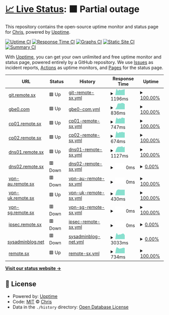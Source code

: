 # [📈 Live Status](https://uptime.gbe0.com): <!--live status--> **🟧 Partial outage**

This repository contains the open-source uptime monitor and status page for [Chris](https://gbe0.com), powered by [Upptime](https://github.com/upptime/upptime).

[![Uptime CI](https://github.com/koj-co/upptime/workflows/Uptime%20CI/badge.svg)](https://github.com/koj-co/upptime/actions?query=workflow%3A%22Uptime+CI%22)
[![Response Time CI](https://github.com/koj-co/upptime/workflows/Response%20Time%20CI/badge.svg)](https://github.com/koj-co/upptime/actions?query=workflow%3A%22Response+Time+CI%22)
[![Graphs CI](https://github.com/koj-co/upptime/workflows/Graphs%20CI/badge.svg)](https://github.com/koj-co/upptime/actions?query=workflow%3A%22Graphs+CI%22)
[![Static Site CI](https://github.com/koj-co/upptime/workflows/Static%20Site%20CI/badge.svg)](https://github.com/koj-co/upptime/actions?query=workflow%3A%22Static+Site+CI%22)
[![Summary CI](https://github.com/koj-co/upptime/workflows/Summary%20CI/badge.svg)](https://github.com/koj-co/upptime/actions?query=workflow%3A%22Summary+CI%22)

With [Upptime](https://upptime.js.org), you can get your own unlimited and free uptime monitor and status page, powered entirely by a GitHub repository. We use [Issues](https://github.com/gbe0/uptime/issues) as incident reports, [Actions](https://github.com/gbe0/uptime/actions) as uptime monitors, and [Pages](https://uptime.gbe0.com) for the status page.

<!--start: status pages-->
<!-- This summary is generated by Upptime (https://github.com/upptime/upptime) -->
<!-- Do not edit this manually, your changes will be overwritten -->
<!-- prettier-ignore -->
| URL | Status | History | Response Time | Uptime |
| --- | ------ | ------- | ------------- | ------ |
| <img alt="" src="https://favicons.githubusercontent.com/git.remote.sx" height="13"> [git.remote.sx](https://git.remote.sx) | 🟩 Up | [git-remote-sx.yml](https://github.com/gbe0/uptime/commits/HEAD/history/git-remote-sx.yml) | <details><summary><img alt="Response time graph" src="./graphs/git-remote-sx/response-time-week.png" height="20"> 1196ms</summary><br><a href="https://uptime.gbe0.com/history/git-remote-sx"><img alt="Response time 1412" src="https://img.shields.io/endpoint?url=https%3A%2F%2Fraw.githubusercontent.com%2Fgbe0%2Fuptime%2FHEAD%2Fapi%2Fgit-remote-sx%2Fresponse-time.json"></a><br><a href="https://uptime.gbe0.com/history/git-remote-sx"><img alt="24-hour response time 1344" src="https://img.shields.io/endpoint?url=https%3A%2F%2Fraw.githubusercontent.com%2Fgbe0%2Fuptime%2FHEAD%2Fapi%2Fgit-remote-sx%2Fresponse-time-day.json"></a><br><a href="https://uptime.gbe0.com/history/git-remote-sx"><img alt="7-day response time 1196" src="https://img.shields.io/endpoint?url=https%3A%2F%2Fraw.githubusercontent.com%2Fgbe0%2Fuptime%2FHEAD%2Fapi%2Fgit-remote-sx%2Fresponse-time-week.json"></a><br><a href="https://uptime.gbe0.com/history/git-remote-sx"><img alt="30-day response time 1188" src="https://img.shields.io/endpoint?url=https%3A%2F%2Fraw.githubusercontent.com%2Fgbe0%2Fuptime%2FHEAD%2Fapi%2Fgit-remote-sx%2Fresponse-time-month.json"></a><br><a href="https://uptime.gbe0.com/history/git-remote-sx"><img alt="1-year response time 1412" src="https://img.shields.io/endpoint?url=https%3A%2F%2Fraw.githubusercontent.com%2Fgbe0%2Fuptime%2FHEAD%2Fapi%2Fgit-remote-sx%2Fresponse-time-year.json"></a></details> | <details><summary><a href="https://uptime.gbe0.com/history/git-remote-sx">100.00%</a></summary><a href="https://uptime.gbe0.com/history/git-remote-sx"><img alt="All-time uptime 99.91%" src="https://img.shields.io/endpoint?url=https%3A%2F%2Fraw.githubusercontent.com%2Fgbe0%2Fuptime%2FHEAD%2Fapi%2Fgit-remote-sx%2Fuptime.json"></a><br><a href="https://uptime.gbe0.com/history/git-remote-sx"><img alt="24-hour uptime 100.00%" src="https://img.shields.io/endpoint?url=https%3A%2F%2Fraw.githubusercontent.com%2Fgbe0%2Fuptime%2FHEAD%2Fapi%2Fgit-remote-sx%2Fuptime-day.json"></a><br><a href="https://uptime.gbe0.com/history/git-remote-sx"><img alt="7-day uptime 100.00%" src="https://img.shields.io/endpoint?url=https%3A%2F%2Fraw.githubusercontent.com%2Fgbe0%2Fuptime%2FHEAD%2Fapi%2Fgit-remote-sx%2Fuptime-week.json"></a><br><a href="https://uptime.gbe0.com/history/git-remote-sx"><img alt="30-day uptime 100.00%" src="https://img.shields.io/endpoint?url=https%3A%2F%2Fraw.githubusercontent.com%2Fgbe0%2Fuptime%2FHEAD%2Fapi%2Fgit-remote-sx%2Fuptime-month.json"></a><br><a href="https://uptime.gbe0.com/history/git-remote-sx"><img alt="1-year uptime 99.91%" src="https://img.shields.io/endpoint?url=https%3A%2F%2Fraw.githubusercontent.com%2Fgbe0%2Fuptime%2FHEAD%2Fapi%2Fgit-remote-sx%2Fuptime-year.json"></a></details>
| <img alt="" src="https://favicons.githubusercontent.com/www.gbe0.com" height="13"> [gbe0.com](https://www.gbe0.com) | 🟩 Up | [gbe0-com.yml](https://github.com/gbe0/uptime/commits/HEAD/history/gbe0-com.yml) | <details><summary><img alt="Response time graph" src="./graphs/gbe0-com/response-time-week.png" height="20"> 836ms</summary><br><a href="https://uptime.gbe0.com/history/gbe0-com"><img alt="Response time 883" src="https://img.shields.io/endpoint?url=https%3A%2F%2Fraw.githubusercontent.com%2Fgbe0%2Fuptime%2FHEAD%2Fapi%2Fgbe0-com%2Fresponse-time.json"></a><br><a href="https://uptime.gbe0.com/history/gbe0-com"><img alt="24-hour response time 807" src="https://img.shields.io/endpoint?url=https%3A%2F%2Fraw.githubusercontent.com%2Fgbe0%2Fuptime%2FHEAD%2Fapi%2Fgbe0-com%2Fresponse-time-day.json"></a><br><a href="https://uptime.gbe0.com/history/gbe0-com"><img alt="7-day response time 836" src="https://img.shields.io/endpoint?url=https%3A%2F%2Fraw.githubusercontent.com%2Fgbe0%2Fuptime%2FHEAD%2Fapi%2Fgbe0-com%2Fresponse-time-week.json"></a><br><a href="https://uptime.gbe0.com/history/gbe0-com"><img alt="30-day response time 912" src="https://img.shields.io/endpoint?url=https%3A%2F%2Fraw.githubusercontent.com%2Fgbe0%2Fuptime%2FHEAD%2Fapi%2Fgbe0-com%2Fresponse-time-month.json"></a><br><a href="https://uptime.gbe0.com/history/gbe0-com"><img alt="1-year response time 883" src="https://img.shields.io/endpoint?url=https%3A%2F%2Fraw.githubusercontent.com%2Fgbe0%2Fuptime%2FHEAD%2Fapi%2Fgbe0-com%2Fresponse-time-year.json"></a></details> | <details><summary><a href="https://uptime.gbe0.com/history/gbe0-com">100.00%</a></summary><a href="https://uptime.gbe0.com/history/gbe0-com"><img alt="All-time uptime 99.99%" src="https://img.shields.io/endpoint?url=https%3A%2F%2Fraw.githubusercontent.com%2Fgbe0%2Fuptime%2FHEAD%2Fapi%2Fgbe0-com%2Fuptime.json"></a><br><a href="https://uptime.gbe0.com/history/gbe0-com"><img alt="24-hour uptime 100.00%" src="https://img.shields.io/endpoint?url=https%3A%2F%2Fraw.githubusercontent.com%2Fgbe0%2Fuptime%2FHEAD%2Fapi%2Fgbe0-com%2Fuptime-day.json"></a><br><a href="https://uptime.gbe0.com/history/gbe0-com"><img alt="7-day uptime 100.00%" src="https://img.shields.io/endpoint?url=https%3A%2F%2Fraw.githubusercontent.com%2Fgbe0%2Fuptime%2FHEAD%2Fapi%2Fgbe0-com%2Fuptime-week.json"></a><br><a href="https://uptime.gbe0.com/history/gbe0-com"><img alt="30-day uptime 100.00%" src="https://img.shields.io/endpoint?url=https%3A%2F%2Fraw.githubusercontent.com%2Fgbe0%2Fuptime%2FHEAD%2Fapi%2Fgbe0-com%2Fuptime-month.json"></a><br><a href="https://uptime.gbe0.com/history/gbe0-com"><img alt="1-year uptime 99.99%" src="https://img.shields.io/endpoint?url=https%3A%2F%2Fraw.githubusercontent.com%2Fgbe0%2Fuptime%2FHEAD%2Fapi%2Fgbe0-com%2Fuptime-year.json"></a></details>
| <img alt="" src="https://favicons.githubusercontent.com/cp01.remote.sx" height="13"> [cp01.remote.sx](https://cp01.remote.sx) | 🟩 Up | [cp01-remote-sx.yml](https://github.com/gbe0/uptime/commits/HEAD/history/cp01-remote-sx.yml) | <details><summary><img alt="Response time graph" src="./graphs/cp01-remote-sx/response-time-week.png" height="20"> 747ms</summary><br><a href="https://uptime.gbe0.com/history/cp01-remote-sx"><img alt="Response time 792" src="https://img.shields.io/endpoint?url=https%3A%2F%2Fraw.githubusercontent.com%2Fgbe0%2Fuptime%2FHEAD%2Fapi%2Fcp01-remote-sx%2Fresponse-time.json"></a><br><a href="https://uptime.gbe0.com/history/cp01-remote-sx"><img alt="24-hour response time 748" src="https://img.shields.io/endpoint?url=https%3A%2F%2Fraw.githubusercontent.com%2Fgbe0%2Fuptime%2FHEAD%2Fapi%2Fcp01-remote-sx%2Fresponse-time-day.json"></a><br><a href="https://uptime.gbe0.com/history/cp01-remote-sx"><img alt="7-day response time 747" src="https://img.shields.io/endpoint?url=https%3A%2F%2Fraw.githubusercontent.com%2Fgbe0%2Fuptime%2FHEAD%2Fapi%2Fcp01-remote-sx%2Fresponse-time-week.json"></a><br><a href="https://uptime.gbe0.com/history/cp01-remote-sx"><img alt="30-day response time 741" src="https://img.shields.io/endpoint?url=https%3A%2F%2Fraw.githubusercontent.com%2Fgbe0%2Fuptime%2FHEAD%2Fapi%2Fcp01-remote-sx%2Fresponse-time-month.json"></a><br><a href="https://uptime.gbe0.com/history/cp01-remote-sx"><img alt="1-year response time 792" src="https://img.shields.io/endpoint?url=https%3A%2F%2Fraw.githubusercontent.com%2Fgbe0%2Fuptime%2FHEAD%2Fapi%2Fcp01-remote-sx%2Fresponse-time-year.json"></a></details> | <details><summary><a href="https://uptime.gbe0.com/history/cp01-remote-sx">100.00%</a></summary><a href="https://uptime.gbe0.com/history/cp01-remote-sx"><img alt="All-time uptime 99.97%" src="https://img.shields.io/endpoint?url=https%3A%2F%2Fraw.githubusercontent.com%2Fgbe0%2Fuptime%2FHEAD%2Fapi%2Fcp01-remote-sx%2Fuptime.json"></a><br><a href="https://uptime.gbe0.com/history/cp01-remote-sx"><img alt="24-hour uptime 100.00%" src="https://img.shields.io/endpoint?url=https%3A%2F%2Fraw.githubusercontent.com%2Fgbe0%2Fuptime%2FHEAD%2Fapi%2Fcp01-remote-sx%2Fuptime-day.json"></a><br><a href="https://uptime.gbe0.com/history/cp01-remote-sx"><img alt="7-day uptime 100.00%" src="https://img.shields.io/endpoint?url=https%3A%2F%2Fraw.githubusercontent.com%2Fgbe0%2Fuptime%2FHEAD%2Fapi%2Fcp01-remote-sx%2Fuptime-week.json"></a><br><a href="https://uptime.gbe0.com/history/cp01-remote-sx"><img alt="30-day uptime 100.00%" src="https://img.shields.io/endpoint?url=https%3A%2F%2Fraw.githubusercontent.com%2Fgbe0%2Fuptime%2FHEAD%2Fapi%2Fcp01-remote-sx%2Fuptime-month.json"></a><br><a href="https://uptime.gbe0.com/history/cp01-remote-sx"><img alt="1-year uptime 99.97%" src="https://img.shields.io/endpoint?url=https%3A%2F%2Fraw.githubusercontent.com%2Fgbe0%2Fuptime%2FHEAD%2Fapi%2Fcp01-remote-sx%2Fuptime-year.json"></a></details>
| <img alt="" src="https://favicons.githubusercontent.com/cp02.remote.sx" height="13"> [cp02.remote.sx](https://cp02.remote.sx) | 🟩 Up | [cp02-remote-sx.yml](https://github.com/gbe0/uptime/commits/HEAD/history/cp02-remote-sx.yml) | <details><summary><img alt="Response time graph" src="./graphs/cp02-remote-sx/response-time-week.png" height="20"> 674ms</summary><br><a href="https://uptime.gbe0.com/history/cp02-remote-sx"><img alt="Response time 754" src="https://img.shields.io/endpoint?url=https%3A%2F%2Fraw.githubusercontent.com%2Fgbe0%2Fuptime%2FHEAD%2Fapi%2Fcp02-remote-sx%2Fresponse-time.json"></a><br><a href="https://uptime.gbe0.com/history/cp02-remote-sx"><img alt="24-hour response time 653" src="https://img.shields.io/endpoint?url=https%3A%2F%2Fraw.githubusercontent.com%2Fgbe0%2Fuptime%2FHEAD%2Fapi%2Fcp02-remote-sx%2Fresponse-time-day.json"></a><br><a href="https://uptime.gbe0.com/history/cp02-remote-sx"><img alt="7-day response time 674" src="https://img.shields.io/endpoint?url=https%3A%2F%2Fraw.githubusercontent.com%2Fgbe0%2Fuptime%2FHEAD%2Fapi%2Fcp02-remote-sx%2Fresponse-time-week.json"></a><br><a href="https://uptime.gbe0.com/history/cp02-remote-sx"><img alt="30-day response time 673" src="https://img.shields.io/endpoint?url=https%3A%2F%2Fraw.githubusercontent.com%2Fgbe0%2Fuptime%2FHEAD%2Fapi%2Fcp02-remote-sx%2Fresponse-time-month.json"></a><br><a href="https://uptime.gbe0.com/history/cp02-remote-sx"><img alt="1-year response time 754" src="https://img.shields.io/endpoint?url=https%3A%2F%2Fraw.githubusercontent.com%2Fgbe0%2Fuptime%2FHEAD%2Fapi%2Fcp02-remote-sx%2Fresponse-time-year.json"></a></details> | <details><summary><a href="https://uptime.gbe0.com/history/cp02-remote-sx">100.00%</a></summary><a href="https://uptime.gbe0.com/history/cp02-remote-sx"><img alt="All-time uptime 100.00%" src="https://img.shields.io/endpoint?url=https%3A%2F%2Fraw.githubusercontent.com%2Fgbe0%2Fuptime%2FHEAD%2Fapi%2Fcp02-remote-sx%2Fuptime.json"></a><br><a href="https://uptime.gbe0.com/history/cp02-remote-sx"><img alt="24-hour uptime 100.00%" src="https://img.shields.io/endpoint?url=https%3A%2F%2Fraw.githubusercontent.com%2Fgbe0%2Fuptime%2FHEAD%2Fapi%2Fcp02-remote-sx%2Fuptime-day.json"></a><br><a href="https://uptime.gbe0.com/history/cp02-remote-sx"><img alt="7-day uptime 100.00%" src="https://img.shields.io/endpoint?url=https%3A%2F%2Fraw.githubusercontent.com%2Fgbe0%2Fuptime%2FHEAD%2Fapi%2Fcp02-remote-sx%2Fuptime-week.json"></a><br><a href="https://uptime.gbe0.com/history/cp02-remote-sx"><img alt="30-day uptime 100.00%" src="https://img.shields.io/endpoint?url=https%3A%2F%2Fraw.githubusercontent.com%2Fgbe0%2Fuptime%2FHEAD%2Fapi%2Fcp02-remote-sx%2Fuptime-month.json"></a><br><a href="https://uptime.gbe0.com/history/cp02-remote-sx"><img alt="1-year uptime 100.00%" src="https://img.shields.io/endpoint?url=https%3A%2F%2Fraw.githubusercontent.com%2Fgbe0%2Fuptime%2FHEAD%2Fapi%2Fcp02-remote-sx%2Fuptime-year.json"></a></details>
| <img alt="" src="https://favicons.githubusercontent.com/dns01.remote.sx" height="13"> [dns01.remote.sx](https://dns01.remote.sx:2087) | 🟩 Up | [dns01-remote-sx.yml](https://github.com/gbe0/uptime/commits/HEAD/history/dns01-remote-sx.yml) | <details><summary><img alt="Response time graph" src="./graphs/dns01-remote-sx/response-time-week.png" height="20"> 1127ms</summary><br><a href="https://uptime.gbe0.com/history/dns01-remote-sx"><img alt="Response time 1022" src="https://img.shields.io/endpoint?url=https%3A%2F%2Fraw.githubusercontent.com%2Fgbe0%2Fuptime%2FHEAD%2Fapi%2Fdns01-remote-sx%2Fresponse-time.json"></a><br><a href="https://uptime.gbe0.com/history/dns01-remote-sx"><img alt="24-hour response time 1197" src="https://img.shields.io/endpoint?url=https%3A%2F%2Fraw.githubusercontent.com%2Fgbe0%2Fuptime%2FHEAD%2Fapi%2Fdns01-remote-sx%2Fresponse-time-day.json"></a><br><a href="https://uptime.gbe0.com/history/dns01-remote-sx"><img alt="7-day response time 1127" src="https://img.shields.io/endpoint?url=https%3A%2F%2Fraw.githubusercontent.com%2Fgbe0%2Fuptime%2FHEAD%2Fapi%2Fdns01-remote-sx%2Fresponse-time-week.json"></a><br><a href="https://uptime.gbe0.com/history/dns01-remote-sx"><img alt="30-day response time 1130" src="https://img.shields.io/endpoint?url=https%3A%2F%2Fraw.githubusercontent.com%2Fgbe0%2Fuptime%2FHEAD%2Fapi%2Fdns01-remote-sx%2Fresponse-time-month.json"></a><br><a href="https://uptime.gbe0.com/history/dns01-remote-sx"><img alt="1-year response time 1022" src="https://img.shields.io/endpoint?url=https%3A%2F%2Fraw.githubusercontent.com%2Fgbe0%2Fuptime%2FHEAD%2Fapi%2Fdns01-remote-sx%2Fresponse-time-year.json"></a></details> | <details><summary><a href="https://uptime.gbe0.com/history/dns01-remote-sx">100.00%</a></summary><a href="https://uptime.gbe0.com/history/dns01-remote-sx"><img alt="All-time uptime 98.35%" src="https://img.shields.io/endpoint?url=https%3A%2F%2Fraw.githubusercontent.com%2Fgbe0%2Fuptime%2FHEAD%2Fapi%2Fdns01-remote-sx%2Fuptime.json"></a><br><a href="https://uptime.gbe0.com/history/dns01-remote-sx"><img alt="24-hour uptime 100.00%" src="https://img.shields.io/endpoint?url=https%3A%2F%2Fraw.githubusercontent.com%2Fgbe0%2Fuptime%2FHEAD%2Fapi%2Fdns01-remote-sx%2Fuptime-day.json"></a><br><a href="https://uptime.gbe0.com/history/dns01-remote-sx"><img alt="7-day uptime 100.00%" src="https://img.shields.io/endpoint?url=https%3A%2F%2Fraw.githubusercontent.com%2Fgbe0%2Fuptime%2FHEAD%2Fapi%2Fdns01-remote-sx%2Fuptime-week.json"></a><br><a href="https://uptime.gbe0.com/history/dns01-remote-sx"><img alt="30-day uptime 100.00%" src="https://img.shields.io/endpoint?url=https%3A%2F%2Fraw.githubusercontent.com%2Fgbe0%2Fuptime%2FHEAD%2Fapi%2Fdns01-remote-sx%2Fuptime-month.json"></a><br><a href="https://uptime.gbe0.com/history/dns01-remote-sx"><img alt="1-year uptime 98.35%" src="https://img.shields.io/endpoint?url=https%3A%2F%2Fraw.githubusercontent.com%2Fgbe0%2Fuptime%2FHEAD%2Fapi%2Fdns01-remote-sx%2Fuptime-year.json"></a></details>
| <img alt="" src="https://favicons.githubusercontent.com/dns02.remote.sx" height="13"> [dns02.remote.sx](https://dns02.remote.sx:2087) | 🟥 Down | [dns02-remote-sx.yml](https://github.com/gbe0/uptime/commits/HEAD/history/dns02-remote-sx.yml) | <details><summary><img alt="Response time graph" src="./graphs/dns02-remote-sx/response-time-week.png" height="20"> 0ms</summary><br><a href="https://uptime.gbe0.com/history/dns02-remote-sx"><img alt="Response time 1462" src="https://img.shields.io/endpoint?url=https%3A%2F%2Fraw.githubusercontent.com%2Fgbe0%2Fuptime%2FHEAD%2Fapi%2Fdns02-remote-sx%2Fresponse-time.json"></a><br><a href="https://uptime.gbe0.com/history/dns02-remote-sx"><img alt="24-hour response time 0" src="https://img.shields.io/endpoint?url=https%3A%2F%2Fraw.githubusercontent.com%2Fgbe0%2Fuptime%2FHEAD%2Fapi%2Fdns02-remote-sx%2Fresponse-time-day.json"></a><br><a href="https://uptime.gbe0.com/history/dns02-remote-sx"><img alt="7-day response time 0" src="https://img.shields.io/endpoint?url=https%3A%2F%2Fraw.githubusercontent.com%2Fgbe0%2Fuptime%2FHEAD%2Fapi%2Fdns02-remote-sx%2Fresponse-time-week.json"></a><br><a href="https://uptime.gbe0.com/history/dns02-remote-sx"><img alt="30-day response time 0" src="https://img.shields.io/endpoint?url=https%3A%2F%2Fraw.githubusercontent.com%2Fgbe0%2Fuptime%2FHEAD%2Fapi%2Fdns02-remote-sx%2Fresponse-time-month.json"></a><br><a href="https://uptime.gbe0.com/history/dns02-remote-sx"><img alt="1-year response time 1462" src="https://img.shields.io/endpoint?url=https%3A%2F%2Fraw.githubusercontent.com%2Fgbe0%2Fuptime%2FHEAD%2Fapi%2Fdns02-remote-sx%2Fresponse-time-year.json"></a></details> | <details><summary><a href="https://uptime.gbe0.com/history/dns02-remote-sx">0.00%</a></summary><a href="https://uptime.gbe0.com/history/dns02-remote-sx"><img alt="All-time uptime 62.90%" src="https://img.shields.io/endpoint?url=https%3A%2F%2Fraw.githubusercontent.com%2Fgbe0%2Fuptime%2FHEAD%2Fapi%2Fdns02-remote-sx%2Fuptime.json"></a><br><a href="https://uptime.gbe0.com/history/dns02-remote-sx"><img alt="24-hour uptime 0.00%" src="https://img.shields.io/endpoint?url=https%3A%2F%2Fraw.githubusercontent.com%2Fgbe0%2Fuptime%2FHEAD%2Fapi%2Fdns02-remote-sx%2Fuptime-day.json"></a><br><a href="https://uptime.gbe0.com/history/dns02-remote-sx"><img alt="7-day uptime 0.00%" src="https://img.shields.io/endpoint?url=https%3A%2F%2Fraw.githubusercontent.com%2Fgbe0%2Fuptime%2FHEAD%2Fapi%2Fdns02-remote-sx%2Fuptime-week.json"></a><br><a href="https://uptime.gbe0.com/history/dns02-remote-sx"><img alt="30-day uptime 1.38%" src="https://img.shields.io/endpoint?url=https%3A%2F%2Fraw.githubusercontent.com%2Fgbe0%2Fuptime%2FHEAD%2Fapi%2Fdns02-remote-sx%2Fuptime-month.json"></a><br><a href="https://uptime.gbe0.com/history/dns02-remote-sx"><img alt="1-year uptime 62.90%" src="https://img.shields.io/endpoint?url=https%3A%2F%2Fraw.githubusercontent.com%2Fgbe0%2Fuptime%2FHEAD%2Fapi%2Fdns02-remote-sx%2Fuptime-year.json"></a></details>
| <img alt="" src="https://favicons.githubusercontent.com/vpn-au.remote.sx" height="13"> [vpn-au.remote.sx](https://vpn-au.remote.sx) | 🟥 Down | [vpn-au-remote-sx.yml](https://github.com/gbe0/uptime/commits/HEAD/history/vpn-au-remote-sx.yml) | <details><summary><img alt="Response time graph" src="./graphs/vpn-au-remote-sx/response-time-week.png" height="20"> 0ms</summary><br><a href="https://uptime.gbe0.com/history/vpn-au-remote-sx"><img alt="Response time 783" src="https://img.shields.io/endpoint?url=https%3A%2F%2Fraw.githubusercontent.com%2Fgbe0%2Fuptime%2FHEAD%2Fapi%2Fvpn-au-remote-sx%2Fresponse-time.json"></a><br><a href="https://uptime.gbe0.com/history/vpn-au-remote-sx"><img alt="24-hour response time 0" src="https://img.shields.io/endpoint?url=https%3A%2F%2Fraw.githubusercontent.com%2Fgbe0%2Fuptime%2FHEAD%2Fapi%2Fvpn-au-remote-sx%2Fresponse-time-day.json"></a><br><a href="https://uptime.gbe0.com/history/vpn-au-remote-sx"><img alt="7-day response time 0" src="https://img.shields.io/endpoint?url=https%3A%2F%2Fraw.githubusercontent.com%2Fgbe0%2Fuptime%2FHEAD%2Fapi%2Fvpn-au-remote-sx%2Fresponse-time-week.json"></a><br><a href="https://uptime.gbe0.com/history/vpn-au-remote-sx"><img alt="30-day response time 0" src="https://img.shields.io/endpoint?url=https%3A%2F%2Fraw.githubusercontent.com%2Fgbe0%2Fuptime%2FHEAD%2Fapi%2Fvpn-au-remote-sx%2Fresponse-time-month.json"></a><br><a href="https://uptime.gbe0.com/history/vpn-au-remote-sx"><img alt="1-year response time 783" src="https://img.shields.io/endpoint?url=https%3A%2F%2Fraw.githubusercontent.com%2Fgbe0%2Fuptime%2FHEAD%2Fapi%2Fvpn-au-remote-sx%2Fresponse-time-year.json"></a></details> | <details><summary><a href="https://uptime.gbe0.com/history/vpn-au-remote-sx">100.00%</a></summary><a href="https://uptime.gbe0.com/history/vpn-au-remote-sx"><img alt="All-time uptime 99.98%" src="https://img.shields.io/endpoint?url=https%3A%2F%2Fraw.githubusercontent.com%2Fgbe0%2Fuptime%2FHEAD%2Fapi%2Fvpn-au-remote-sx%2Fuptime.json"></a><br><a href="https://uptime.gbe0.com/history/vpn-au-remote-sx"><img alt="24-hour uptime 100.00%" src="https://img.shields.io/endpoint?url=https%3A%2F%2Fraw.githubusercontent.com%2Fgbe0%2Fuptime%2FHEAD%2Fapi%2Fvpn-au-remote-sx%2Fuptime-day.json"></a><br><a href="https://uptime.gbe0.com/history/vpn-au-remote-sx"><img alt="7-day uptime 100.00%" src="https://img.shields.io/endpoint?url=https%3A%2F%2Fraw.githubusercontent.com%2Fgbe0%2Fuptime%2FHEAD%2Fapi%2Fvpn-au-remote-sx%2Fuptime-week.json"></a><br><a href="https://uptime.gbe0.com/history/vpn-au-remote-sx"><img alt="30-day uptime 100.00%" src="https://img.shields.io/endpoint?url=https%3A%2F%2Fraw.githubusercontent.com%2Fgbe0%2Fuptime%2FHEAD%2Fapi%2Fvpn-au-remote-sx%2Fuptime-month.json"></a><br><a href="https://uptime.gbe0.com/history/vpn-au-remote-sx"><img alt="1-year uptime 99.98%" src="https://img.shields.io/endpoint?url=https%3A%2F%2Fraw.githubusercontent.com%2Fgbe0%2Fuptime%2FHEAD%2Fapi%2Fvpn-au-remote-sx%2Fuptime-year.json"></a></details>
| <img alt="" src="https://favicons.githubusercontent.com/vpn-uk.remote.sx" height="13"> [vpn-uk.remote.sx](https://vpn-uk.remote.sx) | 🟩 Up | [vpn-uk-remote-sx.yml](https://github.com/gbe0/uptime/commits/HEAD/history/vpn-uk-remote-sx.yml) | <details><summary><img alt="Response time graph" src="./graphs/vpn-uk-remote-sx/response-time-week.png" height="20"> 430ms</summary><br><a href="https://uptime.gbe0.com/history/vpn-uk-remote-sx"><img alt="Response time 394" src="https://img.shields.io/endpoint?url=https%3A%2F%2Fraw.githubusercontent.com%2Fgbe0%2Fuptime%2FHEAD%2Fapi%2Fvpn-uk-remote-sx%2Fresponse-time.json"></a><br><a href="https://uptime.gbe0.com/history/vpn-uk-remote-sx"><img alt="24-hour response time 441" src="https://img.shields.io/endpoint?url=https%3A%2F%2Fraw.githubusercontent.com%2Fgbe0%2Fuptime%2FHEAD%2Fapi%2Fvpn-uk-remote-sx%2Fresponse-time-day.json"></a><br><a href="https://uptime.gbe0.com/history/vpn-uk-remote-sx"><img alt="7-day response time 430" src="https://img.shields.io/endpoint?url=https%3A%2F%2Fraw.githubusercontent.com%2Fgbe0%2Fuptime%2FHEAD%2Fapi%2Fvpn-uk-remote-sx%2Fresponse-time-week.json"></a><br><a href="https://uptime.gbe0.com/history/vpn-uk-remote-sx"><img alt="30-day response time 440" src="https://img.shields.io/endpoint?url=https%3A%2F%2Fraw.githubusercontent.com%2Fgbe0%2Fuptime%2FHEAD%2Fapi%2Fvpn-uk-remote-sx%2Fresponse-time-month.json"></a><br><a href="https://uptime.gbe0.com/history/vpn-uk-remote-sx"><img alt="1-year response time 394" src="https://img.shields.io/endpoint?url=https%3A%2F%2Fraw.githubusercontent.com%2Fgbe0%2Fuptime%2FHEAD%2Fapi%2Fvpn-uk-remote-sx%2Fresponse-time-year.json"></a></details> | <details><summary><a href="https://uptime.gbe0.com/history/vpn-uk-remote-sx">100.00%</a></summary><a href="https://uptime.gbe0.com/history/vpn-uk-remote-sx"><img alt="All-time uptime 99.97%" src="https://img.shields.io/endpoint?url=https%3A%2F%2Fraw.githubusercontent.com%2Fgbe0%2Fuptime%2FHEAD%2Fapi%2Fvpn-uk-remote-sx%2Fuptime.json"></a><br><a href="https://uptime.gbe0.com/history/vpn-uk-remote-sx"><img alt="24-hour uptime 100.00%" src="https://img.shields.io/endpoint?url=https%3A%2F%2Fraw.githubusercontent.com%2Fgbe0%2Fuptime%2FHEAD%2Fapi%2Fvpn-uk-remote-sx%2Fuptime-day.json"></a><br><a href="https://uptime.gbe0.com/history/vpn-uk-remote-sx"><img alt="7-day uptime 100.00%" src="https://img.shields.io/endpoint?url=https%3A%2F%2Fraw.githubusercontent.com%2Fgbe0%2Fuptime%2FHEAD%2Fapi%2Fvpn-uk-remote-sx%2Fuptime-week.json"></a><br><a href="https://uptime.gbe0.com/history/vpn-uk-remote-sx"><img alt="30-day uptime 100.00%" src="https://img.shields.io/endpoint?url=https%3A%2F%2Fraw.githubusercontent.com%2Fgbe0%2Fuptime%2FHEAD%2Fapi%2Fvpn-uk-remote-sx%2Fuptime-month.json"></a><br><a href="https://uptime.gbe0.com/history/vpn-uk-remote-sx"><img alt="1-year uptime 99.97%" src="https://img.shields.io/endpoint?url=https%3A%2F%2Fraw.githubusercontent.com%2Fgbe0%2Fuptime%2FHEAD%2Fapi%2Fvpn-uk-remote-sx%2Fuptime-year.json"></a></details>
| <img alt="" src="https://favicons.githubusercontent.com/vpn-sg.remote.sx" height="13"> [vpn-sg.remote.sx](https://vpn-sg.remote.sx) | 🟥 Down | [vpn-sg-remote-sx.yml](https://github.com/gbe0/uptime/commits/HEAD/history/vpn-sg-remote-sx.yml) | <details><summary><img alt="Response time graph" src="./graphs/vpn-sg-remote-sx/response-time-week.png" height="20"> 0ms</summary><br><a href="https://uptime.gbe0.com/history/vpn-sg-remote-sx"><img alt="Response time 700" src="https://img.shields.io/endpoint?url=https%3A%2F%2Fraw.githubusercontent.com%2Fgbe0%2Fuptime%2FHEAD%2Fapi%2Fvpn-sg-remote-sx%2Fresponse-time.json"></a><br><a href="https://uptime.gbe0.com/history/vpn-sg-remote-sx"><img alt="24-hour response time 0" src="https://img.shields.io/endpoint?url=https%3A%2F%2Fraw.githubusercontent.com%2Fgbe0%2Fuptime%2FHEAD%2Fapi%2Fvpn-sg-remote-sx%2Fresponse-time-day.json"></a><br><a href="https://uptime.gbe0.com/history/vpn-sg-remote-sx"><img alt="7-day response time 0" src="https://img.shields.io/endpoint?url=https%3A%2F%2Fraw.githubusercontent.com%2Fgbe0%2Fuptime%2FHEAD%2Fapi%2Fvpn-sg-remote-sx%2Fresponse-time-week.json"></a><br><a href="https://uptime.gbe0.com/history/vpn-sg-remote-sx"><img alt="30-day response time 0" src="https://img.shields.io/endpoint?url=https%3A%2F%2Fraw.githubusercontent.com%2Fgbe0%2Fuptime%2FHEAD%2Fapi%2Fvpn-sg-remote-sx%2Fresponse-time-month.json"></a><br><a href="https://uptime.gbe0.com/history/vpn-sg-remote-sx"><img alt="1-year response time 700" src="https://img.shields.io/endpoint?url=https%3A%2F%2Fraw.githubusercontent.com%2Fgbe0%2Fuptime%2FHEAD%2Fapi%2Fvpn-sg-remote-sx%2Fresponse-time-year.json"></a></details> | <details><summary><a href="https://uptime.gbe0.com/history/vpn-sg-remote-sx">100.00%</a></summary><a href="https://uptime.gbe0.com/history/vpn-sg-remote-sx"><img alt="All-time uptime 99.99%" src="https://img.shields.io/endpoint?url=https%3A%2F%2Fraw.githubusercontent.com%2Fgbe0%2Fuptime%2FHEAD%2Fapi%2Fvpn-sg-remote-sx%2Fuptime.json"></a><br><a href="https://uptime.gbe0.com/history/vpn-sg-remote-sx"><img alt="24-hour uptime 100.00%" src="https://img.shields.io/endpoint?url=https%3A%2F%2Fraw.githubusercontent.com%2Fgbe0%2Fuptime%2FHEAD%2Fapi%2Fvpn-sg-remote-sx%2Fuptime-day.json"></a><br><a href="https://uptime.gbe0.com/history/vpn-sg-remote-sx"><img alt="7-day uptime 100.00%" src="https://img.shields.io/endpoint?url=https%3A%2F%2Fraw.githubusercontent.com%2Fgbe0%2Fuptime%2FHEAD%2Fapi%2Fvpn-sg-remote-sx%2Fuptime-week.json"></a><br><a href="https://uptime.gbe0.com/history/vpn-sg-remote-sx"><img alt="30-day uptime 100.00%" src="https://img.shields.io/endpoint?url=https%3A%2F%2Fraw.githubusercontent.com%2Fgbe0%2Fuptime%2FHEAD%2Fapi%2Fvpn-sg-remote-sx%2Fuptime-month.json"></a><br><a href="https://uptime.gbe0.com/history/vpn-sg-remote-sx"><img alt="1-year uptime 99.99%" src="https://img.shields.io/endpoint?url=https%3A%2F%2Fraw.githubusercontent.com%2Fgbe0%2Fuptime%2FHEAD%2Fapi%2Fvpn-sg-remote-sx%2Fuptime-year.json"></a></details>
| <img alt="" src="https://favicons.githubusercontent.com/ipsec.remote.sx" height="13"> [ipsec.remote.sx](https://ipsec.remote.sx) | 🟥 Down | [ipsec-remote-sx.yml](https://github.com/gbe0/uptime/commits/HEAD/history/ipsec-remote-sx.yml) | <details><summary><img alt="Response time graph" src="./graphs/ipsec-remote-sx/response-time-week.png" height="20"> 0ms</summary><br><a href="https://uptime.gbe0.com/history/ipsec-remote-sx"><img alt="Response time 704" src="https://img.shields.io/endpoint?url=https%3A%2F%2Fraw.githubusercontent.com%2Fgbe0%2Fuptime%2FHEAD%2Fapi%2Fipsec-remote-sx%2Fresponse-time.json"></a><br><a href="https://uptime.gbe0.com/history/ipsec-remote-sx"><img alt="24-hour response time 0" src="https://img.shields.io/endpoint?url=https%3A%2F%2Fraw.githubusercontent.com%2Fgbe0%2Fuptime%2FHEAD%2Fapi%2Fipsec-remote-sx%2Fresponse-time-day.json"></a><br><a href="https://uptime.gbe0.com/history/ipsec-remote-sx"><img alt="7-day response time 0" src="https://img.shields.io/endpoint?url=https%3A%2F%2Fraw.githubusercontent.com%2Fgbe0%2Fuptime%2FHEAD%2Fapi%2Fipsec-remote-sx%2Fresponse-time-week.json"></a><br><a href="https://uptime.gbe0.com/history/ipsec-remote-sx"><img alt="30-day response time 605" src="https://img.shields.io/endpoint?url=https%3A%2F%2Fraw.githubusercontent.com%2Fgbe0%2Fuptime%2FHEAD%2Fapi%2Fipsec-remote-sx%2Fresponse-time-month.json"></a><br><a href="https://uptime.gbe0.com/history/ipsec-remote-sx"><img alt="1-year response time 704" src="https://img.shields.io/endpoint?url=https%3A%2F%2Fraw.githubusercontent.com%2Fgbe0%2Fuptime%2FHEAD%2Fapi%2Fipsec-remote-sx%2Fresponse-time-year.json"></a></details> | <details><summary><a href="https://uptime.gbe0.com/history/ipsec-remote-sx">0.00%</a></summary><a href="https://uptime.gbe0.com/history/ipsec-remote-sx"><img alt="All-time uptime 92.69%" src="https://img.shields.io/endpoint?url=https%3A%2F%2Fraw.githubusercontent.com%2Fgbe0%2Fuptime%2FHEAD%2Fapi%2Fipsec-remote-sx%2Fuptime.json"></a><br><a href="https://uptime.gbe0.com/history/ipsec-remote-sx"><img alt="24-hour uptime 0.00%" src="https://img.shields.io/endpoint?url=https%3A%2F%2Fraw.githubusercontent.com%2Fgbe0%2Fuptime%2FHEAD%2Fapi%2Fipsec-remote-sx%2Fuptime-day.json"></a><br><a href="https://uptime.gbe0.com/history/ipsec-remote-sx"><img alt="7-day uptime 0.00%" src="https://img.shields.io/endpoint?url=https%3A%2F%2Fraw.githubusercontent.com%2Fgbe0%2Fuptime%2FHEAD%2Fapi%2Fipsec-remote-sx%2Fuptime-week.json"></a><br><a href="https://uptime.gbe0.com/history/ipsec-remote-sx"><img alt="30-day uptime 51.85%" src="https://img.shields.io/endpoint?url=https%3A%2F%2Fraw.githubusercontent.com%2Fgbe0%2Fuptime%2FHEAD%2Fapi%2Fipsec-remote-sx%2Fuptime-month.json"></a><br><a href="https://uptime.gbe0.com/history/ipsec-remote-sx"><img alt="1-year uptime 92.69%" src="https://img.shields.io/endpoint?url=https%3A%2F%2Fraw.githubusercontent.com%2Fgbe0%2Fuptime%2FHEAD%2Fapi%2Fipsec-remote-sx%2Fuptime-year.json"></a></details>
| <img alt="" src="https://favicons.githubusercontent.com/www.sysadminblog.net" height="13"> [sysadminblog.net](https://www.sysadminblog.net) | 🟥 Down | [sysadminblog-net.yml](https://github.com/gbe0/uptime/commits/HEAD/history/sysadminblog-net.yml) | <details><summary><img alt="Response time graph" src="./graphs/sysadminblog-net/response-time-week.png" height="20"> 3033ms</summary><br><a href="https://uptime.gbe0.com/history/sysadminblog-net"><img alt="Response time 3640" src="https://img.shields.io/endpoint?url=https%3A%2F%2Fraw.githubusercontent.com%2Fgbe0%2Fuptime%2FHEAD%2Fapi%2Fsysadminblog-net%2Fresponse-time.json"></a><br><a href="https://uptime.gbe0.com/history/sysadminblog-net"><img alt="24-hour response time 2369" src="https://img.shields.io/endpoint?url=https%3A%2F%2Fraw.githubusercontent.com%2Fgbe0%2Fuptime%2FHEAD%2Fapi%2Fsysadminblog-net%2Fresponse-time-day.json"></a><br><a href="https://uptime.gbe0.com/history/sysadminblog-net"><img alt="7-day response time 3033" src="https://img.shields.io/endpoint?url=https%3A%2F%2Fraw.githubusercontent.com%2Fgbe0%2Fuptime%2FHEAD%2Fapi%2Fsysadminblog-net%2Fresponse-time-week.json"></a><br><a href="https://uptime.gbe0.com/history/sysadminblog-net"><img alt="30-day response time 2972" src="https://img.shields.io/endpoint?url=https%3A%2F%2Fraw.githubusercontent.com%2Fgbe0%2Fuptime%2FHEAD%2Fapi%2Fsysadminblog-net%2Fresponse-time-month.json"></a><br><a href="https://uptime.gbe0.com/history/sysadminblog-net"><img alt="1-year response time 3640" src="https://img.shields.io/endpoint?url=https%3A%2F%2Fraw.githubusercontent.com%2Fgbe0%2Fuptime%2FHEAD%2Fapi%2Fsysadminblog-net%2Fresponse-time-year.json"></a></details> | <details><summary><a href="https://uptime.gbe0.com/history/sysadminblog-net">0.00%</a></summary><a href="https://uptime.gbe0.com/history/sysadminblog-net"><img alt="All-time uptime 0.04%" src="https://img.shields.io/endpoint?url=https%3A%2F%2Fraw.githubusercontent.com%2Fgbe0%2Fuptime%2FHEAD%2Fapi%2Fsysadminblog-net%2Fuptime.json"></a><br><a href="https://uptime.gbe0.com/history/sysadminblog-net"><img alt="24-hour uptime 0.00%" src="https://img.shields.io/endpoint?url=https%3A%2F%2Fraw.githubusercontent.com%2Fgbe0%2Fuptime%2FHEAD%2Fapi%2Fsysadminblog-net%2Fuptime-day.json"></a><br><a href="https://uptime.gbe0.com/history/sysadminblog-net"><img alt="7-day uptime 0.00%" src="https://img.shields.io/endpoint?url=https%3A%2F%2Fraw.githubusercontent.com%2Fgbe0%2Fuptime%2FHEAD%2Fapi%2Fsysadminblog-net%2Fuptime-week.json"></a><br><a href="https://uptime.gbe0.com/history/sysadminblog-net"><img alt="30-day uptime 1.61%" src="https://img.shields.io/endpoint?url=https%3A%2F%2Fraw.githubusercontent.com%2Fgbe0%2Fuptime%2FHEAD%2Fapi%2Fsysadminblog-net%2Fuptime-month.json"></a><br><a href="https://uptime.gbe0.com/history/sysadminblog-net"><img alt="1-year uptime 0.04%" src="https://img.shields.io/endpoint?url=https%3A%2F%2Fraw.githubusercontent.com%2Fgbe0%2Fuptime%2FHEAD%2Fapi%2Fsysadminblog-net%2Fuptime-year.json"></a></details>
| <img alt="" src="https://favicons.githubusercontent.com/remote.sx" height="13"> [remote.sx](https://remote.sx) | 🟩 Up | [remote-sx.yml](https://github.com/gbe0/uptime/commits/HEAD/history/remote-sx.yml) | <details><summary><img alt="Response time graph" src="./graphs/remote-sx/response-time-week.png" height="20"> 734ms</summary><br><a href="https://uptime.gbe0.com/history/remote-sx"><img alt="Response time 821" src="https://img.shields.io/endpoint?url=https%3A%2F%2Fraw.githubusercontent.com%2Fgbe0%2Fuptime%2FHEAD%2Fapi%2Fremote-sx%2Fresponse-time.json"></a><br><a href="https://uptime.gbe0.com/history/remote-sx"><img alt="24-hour response time 736" src="https://img.shields.io/endpoint?url=https%3A%2F%2Fraw.githubusercontent.com%2Fgbe0%2Fuptime%2FHEAD%2Fapi%2Fremote-sx%2Fresponse-time-day.json"></a><br><a href="https://uptime.gbe0.com/history/remote-sx"><img alt="7-day response time 734" src="https://img.shields.io/endpoint?url=https%3A%2F%2Fraw.githubusercontent.com%2Fgbe0%2Fuptime%2FHEAD%2Fapi%2Fremote-sx%2Fresponse-time-week.json"></a><br><a href="https://uptime.gbe0.com/history/remote-sx"><img alt="30-day response time 830" src="https://img.shields.io/endpoint?url=https%3A%2F%2Fraw.githubusercontent.com%2Fgbe0%2Fuptime%2FHEAD%2Fapi%2Fremote-sx%2Fresponse-time-month.json"></a><br><a href="https://uptime.gbe0.com/history/remote-sx"><img alt="1-year response time 821" src="https://img.shields.io/endpoint?url=https%3A%2F%2Fraw.githubusercontent.com%2Fgbe0%2Fuptime%2FHEAD%2Fapi%2Fremote-sx%2Fresponse-time-year.json"></a></details> | <details><summary><a href="https://uptime.gbe0.com/history/remote-sx">100.00%</a></summary><a href="https://uptime.gbe0.com/history/remote-sx"><img alt="All-time uptime 100.00%" src="https://img.shields.io/endpoint?url=https%3A%2F%2Fraw.githubusercontent.com%2Fgbe0%2Fuptime%2FHEAD%2Fapi%2Fremote-sx%2Fuptime.json"></a><br><a href="https://uptime.gbe0.com/history/remote-sx"><img alt="24-hour uptime 100.00%" src="https://img.shields.io/endpoint?url=https%3A%2F%2Fraw.githubusercontent.com%2Fgbe0%2Fuptime%2FHEAD%2Fapi%2Fremote-sx%2Fuptime-day.json"></a><br><a href="https://uptime.gbe0.com/history/remote-sx"><img alt="7-day uptime 100.00%" src="https://img.shields.io/endpoint?url=https%3A%2F%2Fraw.githubusercontent.com%2Fgbe0%2Fuptime%2FHEAD%2Fapi%2Fremote-sx%2Fuptime-week.json"></a><br><a href="https://uptime.gbe0.com/history/remote-sx"><img alt="30-day uptime 100.00%" src="https://img.shields.io/endpoint?url=https%3A%2F%2Fraw.githubusercontent.com%2Fgbe0%2Fuptime%2FHEAD%2Fapi%2Fremote-sx%2Fuptime-month.json"></a><br><a href="https://uptime.gbe0.com/history/remote-sx"><img alt="1-year uptime 100.00%" src="https://img.shields.io/endpoint?url=https%3A%2F%2Fraw.githubusercontent.com%2Fgbe0%2Fuptime%2FHEAD%2Fapi%2Fremote-sx%2Fuptime-year.json"></a></details>

<!--end: status pages-->

[**Visit our status website →**](https://uptime.gbe0.com)

## 📄 License

- Powered by: [Upptime](https://github.com/upptime/upptime)
- Code: [MIT](./LICENSE) © [Chris](https://gbe0.com)
- Data in the `./history` directory: [Open Database License](https://opendatacommons.org/licenses/odbl/1-0/)
